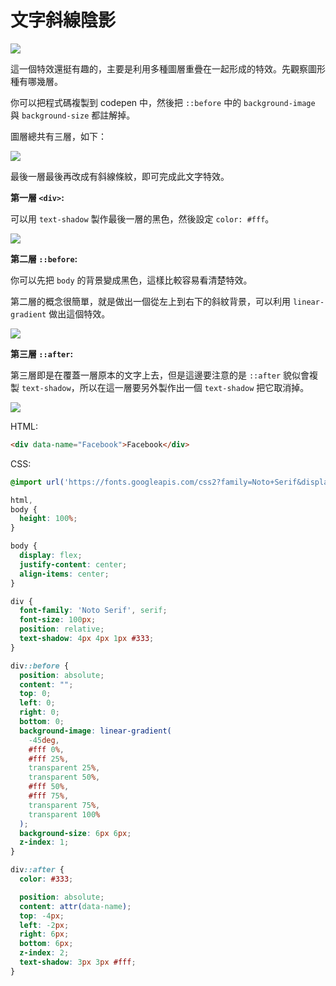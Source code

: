 # 文字斜線陰影

<img src="https://i.imgur.com/X2TuCCi.png" />

這一個特效還挺有趣的，主要是利用多種圖層重疊在一起形成的特效。先觀察圖形種有哪幾層。

你可以把程式碼複製到 codepen 中，然後把 `::before` 中的 `background-image` 與 `background-size` 都註解掉。

圖層總共有三層，如下：

<img src="https://i.imgur.com/7EnWKXX.png" />

最後一層最後再改成有斜線條紋，即可完成此文字特效。

**第一層 `<div>`:**

可以用 `text-shadow` 製作最後一層的黑色，然後設定 `color: #fff`。

<img src="https://i.imgur.com/j8VlFtH.png" />

**第二層 `::before`:**

你可以先把 `body` 的背景變成黑色，這樣比較容易看清楚特效。

第二層的概念很簡單，就是做出一個從左上到右下的斜紋背景，可以利用 `linear-gradient` 做出這個特效。

<img src="https://i.imgur.com/lO9bb8D.png" />

**第三層 `::after`:**

第三層即是在覆蓋一層原本的文字上去，但是這邊要注意的是 `::after` 貌似會複製 `text-shadow`，所以在這一層要另外製作出一個 `text-shadow` 把它取消掉。

<img src="https://i.imgur.com/X2TuCCi.png" />

HTML:

```HTML
<div data-name="Facebook">Facebook</div>
```

CSS:

```CSS
@import url('https://fonts.googleapis.com/css2?family=Noto+Serif&display=swap');

html,
body {
  height: 100%;
}

body {
  display: flex;
  justify-content: center;
  align-items: center;
}

div {
  font-family: 'Noto Serif', serif;
  font-size: 100px;
  position: relative;
  text-shadow: 4px 4px 1px #333;
}

div::before {
  position: absolute;
  content: "";
  top: 0;
  left: 0;
  right: 0;
  bottom: 0;
  background-image: linear-gradient(
    -45deg,
    #fff 0%,
    #fff 25%,
    transparent 25%,
    transparent 50%,
    #fff 50%,
    #fff 75%,
    transparent 75%,
    transparent 100%
  );
  background-size: 6px 6px;
  z-index: 1;
}

div::after {
  color: #333;

  position: absolute;
  content: attr(data-name);
  top: -4px;
  left: -2px;
  right: 6px;
  bottom: 6px;
  z-index: 2;
  text-shadow: 3px 3px #fff;
}

```
